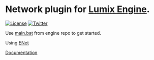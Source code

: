 # Network plugin for [Lumix Engine](https://github.com/nem0/lumixengine). 

[![License](http://img.shields.io/:license-mit-blue.svg)](http://doge.mit-license.org)
[![Twitter](https://img.shields.io/twitter/url/http/shields.io.svg?style=social)](https://twitter.com/mikulasflorek)

Use [main.bat](https://github.com/nem0/LumixEngine/blob/master/projects/main.bat) from engine repo to get started.

Using [ENet](https://github.com/lsalzman/enet)

[Documentation](https://github.com/nem0/lumixengine_net/wiki)
